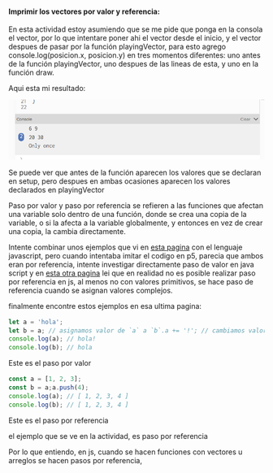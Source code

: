 #### Imprimir los vectores por valor y referencia:

En esta actividad estoy asumiendo que se me pide que ponga en la consola el vector, por lo que intentare poner ahi el vector desde el inicio, y el vector despues de pasar por la función playingVector, para esto agrego console.log(posicion.x, posicion.y) en tres momentos diferentes: uno antes de la función playingVector, uno despues de las lineas de esta, y uno en la función draw.

Aqui esta mi resultado:


![app](../../../../assets/pasoref.png)


Se puede ver que antes de la función aparecen los valores que se declaran en setup, pero despues en ambas ocasiones aparecen los valores declarados en playingVector


Paso por valor y paso por referencia se refieren a las funciones que afectan una variable solo dentro de una función, donde se crea una copia de la variable, o si la afecta a la variable globalmente, y entonces en vez de crear una copia, la cambia directamente.

Intente combinar unos ejemplos que vi en [esta pagina](https://docs.hektorprofe.net/python/programacion-de-funciones/paso-por-valor-y-referencia/) con el lenguaje javascript, pero cuando intentaba imitar el codigo en p5, parecia que ambos eran por referencia, intente investigar directamente paso de valor en java script y en [esta otra pagina](https://medium.com/@lupomontero/por-valor-vs-por-referencia-en-javascript-de3daf53a8b9) lei que en realidad no es posible realizar paso por referencia en js, al menos no con valores primitivos, se hace paso de referencia cuando se asignan valores complejos.

finalmente encontre estos ejemplos en esa ultima pagina:

``` js
let a = 'hola';
let b = a; // asignamos valor de `a` a `b`.a += '!'; // cambiamos valor de `a` añadiendo ! al final
console.log(a); // hola!
console.log(b); // hola
```
Este es el paso por valor

``` js
const a = [1, 2, 3];
const b = a;a.push(4);
console.log(a); // [ 1, 2, 3, 4 ]
console.log(b); // [ 1, 2, 3, 4 ]
```
Este es el paso por referencia


el ejemplo que se ve en la actividad, es paso por referencia


Por lo que entiendo, en js, cuando se hacen funciones con vectores u arreglos se hacen pasos por referencia,
